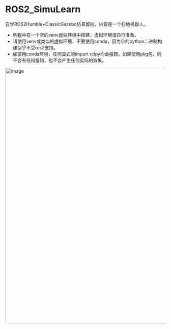 # ROS2_SimuLearn
自学ROS2Humble+ClassicGazebo仿真留档，内容是一个扫地机器人。
* 例程中在一个空的venv虚拟环境中搭建，虚拟环境请自行准备。
* 请使用venv或类似的虚拟环境，不要使用conda，因为它的python二进制构建似乎不受ros2支持。
* 如使用conda环境，任何显式的import rclpy均会报错，如果使用pkg包，则不会有任何报错，也不会产生任何实际的效果。
<img width="2114" height="805" alt="image" src="https://github.com/user-attachments/assets/1ea0cd6b-24ce-49cf-b5f8-160177641cb5" />
